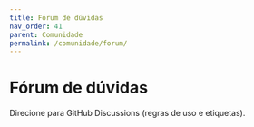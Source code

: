 ```yaml
---
title: Fórum de dúvidas
nav_order: 41
parent: Comunidade
permalink: /comunidade/forum/
---
```


# Fórum de dúvidas
Direcione para GitHub Discussions (regras de uso e etiquetas).
